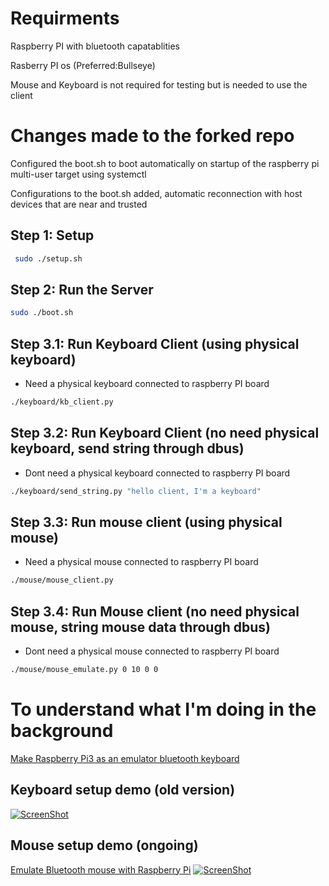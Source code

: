 # Requirments
Raspberry PI with bluetooth capatablities

Rasberry PI os (Preferred:Bullseye)

Mouse and Keyboard is not required for testing but is needed to use the client

# Changes made to the forked repo
Configured the boot.sh to boot automatically on startup of the raspberry pi multi-user target using systemctl

Configurations to the boot.sh added, automatic reconnection with host devices that are near and trusted

## Step 1: Setup 

```bash
 sudo ./setup.sh
```
 
 
## Step 2: Run the Server

```bash
sudo ./boot.sh
```

## Step 3.1: Run Keyboard Client (using physical keyboard)

- Need a physical keyboard connected to raspberry PI board

```bash
./keyboard/kb_client.py
```

## Step 3.2: Run Keyboard Client (no need physical keyboard, send string through dbus)

- Dont need a physical keyboard connected to raspberry PI board

```bash
./keyboard/send_string.py "hello client, I'm a keyboard"
```

## Step 3.3: Run mouse client (using physical mouse)

- Need a physical mouse connected to raspberry PI board
```bash
./mouse/mouse_client.py
```

## Step 3.4: Run Mouse client (no need physical mouse, string mouse data through dbus)

- Dont need a physical mouse connected to raspberry PI board
```bash
./mouse/mouse_emulate.py 0 10 0 0
```

# To understand what I'm doing in the background 
[Make Raspberry Pi3 as an emulator bluetooth keyboard](https://thanhle.me/make-raspberry-pi3-as-an-emulator-bluetooth-keyboard/)

## Keyboard setup demo (old version)

 [![ScreenShot](https://i0.wp.com/thanhle.me/wp-content/uploads/2020/02/bluetooth_mouse_emulate_on_ra%CC%81pberry.jpg)](https://www.youtube.com/watch?v=fFpIvjS4AXs)

## Mouse setup demo (ongoing)
[Emulate Bluetooth mouse with Raspberry Pi](https://thanhle.me/emulate-bluetooth-mouse-with-raspberry-pi/)
[![ScreenShot](https://i0.wp.com/thanhle.me/wp-content/uploads/2020/08/bluetooth_mouse_emulation_on_raspberry.jpg)](https://www.youtube.com/watch?v=fFpIvjS4AXs)
